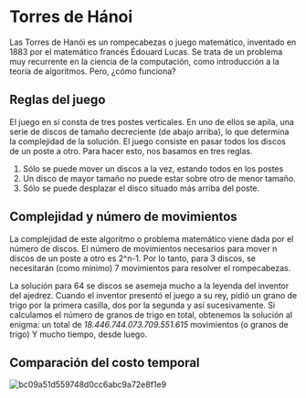 # Torres de Hánoi

Las Torres de Hanói es un rompecabezas o juego matemático, inventado en 1883 por el matemático francés Édouard Lucas. Se trata de un problema muy recurrente en la ciencia de la computación, como introducción a la teoría de algoritmos. Pero, ¿cómo funciona?

## Reglas del juego 

El juego en sí consta de tres postes verticales. En uno de ellos se apila, una serie de discos de tamaño decreciente (de abajo arriba), lo que determina la complejidad de la solución. El juego consiste en pasar todos los discos de un poste a otro. Para hacer esto, nos basamos en tres reglas.

   1. Sólo se puede mover un discos a la vez, estando todos en los postes
   2. Un disco de mayor tamaño no puede estar sobre otro de menor tamaño.
   3. Sólo se puede desplazar el disco situado más arriba del poste.


## Complejidad y número de movimientos 

La complejidad de este algoritmo o problema matemático viene dada por el número de discos. El número de movimientos necesarios para mover n discos de un poste a otro es 2^n-1. Por lo tanto, para 3 discos, se necesitarán (como mínimo) 7 movimientos para resolver el rompecabezas.

La solución para 64 se discos se asemeja mucho a la leyenda del inventor del ajedrez. Cuando el inventor presentó el juego a su rey, pidió un grano de trigo por la primera casilla, dos por la segunda y así sucesivamente. Si calculamos el número de granos de trigo en total, obtenemos la solución al enigma: un total de _18.446.744.073.709.551.615_ movimientos (o granos de trigo) Y mucho tiempo, desde luego. 

## Comparación del costo temporal  

![bc09a51d559748d0cc6abc9a72e8f1e9](https://user-images.githubusercontent.com/77279628/117082052-17dc8080-ad39-11eb-88a3-8aa673746cf0.png)

